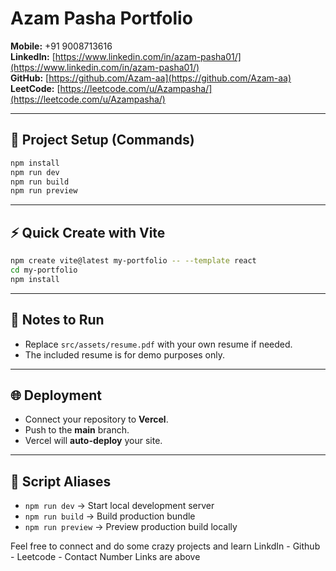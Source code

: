 # Azam Pasha Portfolio

**Mobile:** +91 9008713616  
**LinkedIn:** [https://www.linkedin.com/in/azam-pasha01/](https://www.linkedin.com/in/azam-pasha01/)  
**GitHub:** [https://github.com/Azam-aa](https://github.com/Azam-aa)  
**LeetCode:** [https://leetcode.com/u/Azampasha/](https://leetcode.com/u/Azampasha/)

---

## 🚀 Project Setup (Commands)

```bash
npm install
npm run dev
npm run build
npm run preview
```

---

## ⚡ Quick Create with Vite

```bash
npm create vite@latest my-portfolio -- --template react
cd my-portfolio
npm install
```

---

## 📝 Notes to Run

- Replace `src/assets/resume.pdf` with your own resume if needed.  
- The included resume is for demo purposes only.

---

## 🌐 Deployment

- Connect your repository to **Vercel**.  
- Push to the **main** branch.  
- Vercel will **auto-deploy** your site.

---

## 📜 Script Aliases

- `npm run dev` → Start local development server  
- `npm run build` → Build production bundle  
- `npm run preview` → Preview production build locally

Feel free to connect and do some crazy projects and learn
LinkdIn - Github - Leetcode - Contact Number
Links are above
